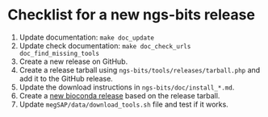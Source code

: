 # Checklist for a new ngs-bits release

1. Update documentation: `make doc_update`
1. Update check documentation: `make doc_check_urls doc_find_missing_tools`
1. Create a new release on GitHub.
1. Create a release tarball using `ngs-bits/tools/releases/tarball.php` and add it to the GitHub release.
1. Update the download instructions in `ngs-bits/doc/install_*.md`.
1. Create a [new bioconda release](https://bioconda.github.io/contribute-a-recipe.html#update-repo) based on the release tarball.
1. Update `megSAP/data/download_tools.sh` file and test if it works.





